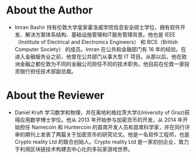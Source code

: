 # About the Author
* Imran Bashir 持有伦敦大学皇家霍洛威学院信息安全硕士学位，拥有软件开发、解决方案体系结构、基础设施管理和IT服务管理背景。他也是 IEEE（Institute of Electrical and Electronics Engineers） 和 BCS（British Computer Society） 的成员。Imran 在公共和金融部门有 16 年的经验。在进入金融服务业之前，他曾在公共部门从事大型 IT 项目。从那以后，他在欧洲金融之都伦敦为不同的金融公司担任不同的技术职务。他目前在伦敦一家投资银行担任技术部副总裁。

# About the Reviewer
* Daniel Kraft 学习数学和物理，并在奥地利格拉茨大学(University of Graz)获得应用数学博士学位。他从 2013 年开始参与加密货币的开发，从 2014 年开始担任 Namecoin 和 Huntercoin 的首席开发人员和首席科学家，并在同行评审的期刊上发表了两篇关于加密货币的研究论文。他是一名软件工程师，也是 Crypto reality Ltd 的联合创始人。Crypto reality Ltd 是一家初创企业，致力于利用区块链技术构建去中心化的多玩家游戏世界。